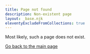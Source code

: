 ```yaml
---
title: Page not found
description: Non-existent page
layout: _base.njk
eleventyExcludeFromCollections: true
---
```

Most likely, such a page does not exist.

[Go back to the main page](/en/)
